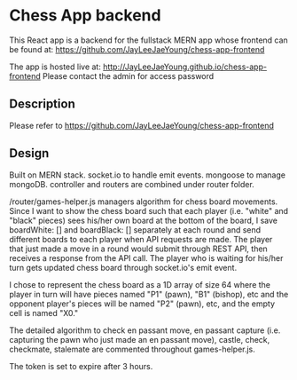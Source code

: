 # Chess App backend

This React app is a backend for the fullstack MERN app whose frontend can be found at:
https://github.com/JayLeeJaeYoung/chess-app-frontend

The app is hosted live at: http://JayLeeJaeYoung.github.io/chess-app-frontend
Please contact the admin for access password

## Description

Please refer to https://github.com/JayLeeJaeYoung/chess-app-frontend

## Design

Built on MERN stack.
socket.io to handle emit events.
mongoose to manage mongoDB.
controller and routers are combined under router folder.

/router/games-helper.js managers algorithm for chess board movements.
Since I want to show the chess board such that each player (i.e. "white" and "black" pieces) sees his/her own board at the bottom of the board, I save boardWhite: [] and boardBlack: [] separately at each round and send different boards to each player when API requests are made. The player that just made a move in a round would submit through REST API, then receives a response from the API call. The player who is waiting for his/her turn gets updated chess board through socket.io's emit event.

I chose to represent the chess board as a 1D array of size 64 where the player in turn will have pieces named "P1" (pawn), "B1" (bishop), etc and the opponent player's pieces will be named "P2" (pawn), etc, and the empty cell is named "X0." 

The detailed algorithm to check en passant move, en passant capture (i.e. capturing the pawn who just made an en passant move), castle, check, checkmate, stalemate are commented throughout games-helper.js.

The token is set to expire after 3 hours.

